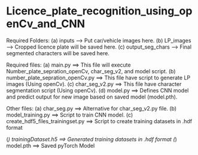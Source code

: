 # Licence_plate_recognition_using_openCv_and_CNN
Required Folders:
  (a) inputs --> Put car/vehicle images here.
  (b) LP_images --> Cropped licence plate will be saved here.
  (c) output_seg_chars --> Final segmented characters will be saved here.

Required files:
  (a) main.py ==> This file will execute Number_plate_sepration_openCv, char_seg_v2, and model script.
  (b) number_plate_sepration_openCv.py ==> This file have script to generate LP images (Using openCv).
  (c) char_seg_v2.py ==> This file have character segmentation script (Using openCv).
  (d) model.py ==> Defines CNN model and predict output for new image based on saved model (model.pth).
 
Other files:
  (a) char_seg.py ==> Alternative for char_seg_v2.py file.
  (b) model_training.py ==> Script to train CNN model.
  (c) create_hdf5_files_trainingset.py ==> Script to create training datasets in .hdf format
 
  (*) trainingDataset.h5 ==> Generated training datasets in .hdf format
  (*) model.pth  ==> Saved pyTorch Model
